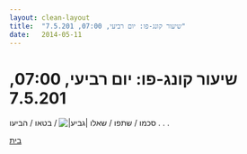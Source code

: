 ```yaml
---
layout: clean-layout
title:  "שיעור קונג-פו: יום רביעי, 07:00, 7.5.201"
date:   2014-05-11
---
```

# שיעור קונג-פו: יום רביעי, 07:00, 7.5.201 
סכמו / שתפו / שאלו <img src="http://www.timg.co.il/tapuzForum/images/Emo106.gif" alt="|גביע|"> / בטאו / הביעו . . .

<a href="javascript:history.back()">בית</a>